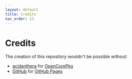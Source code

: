 ```yaml
---
layout: default
title: Credits
nav_order: 13
---
```


# Credits

The creation of this repository wouldn't be possible without:

- [acidanthera](https://github.com/acidanthera) for [OpenCorePkg](https://github.com/acidanthera/OpenCorePkg)
- [GitHub](https://github.com) for [GitHub Pages](https://docs.github.com/en/pages)